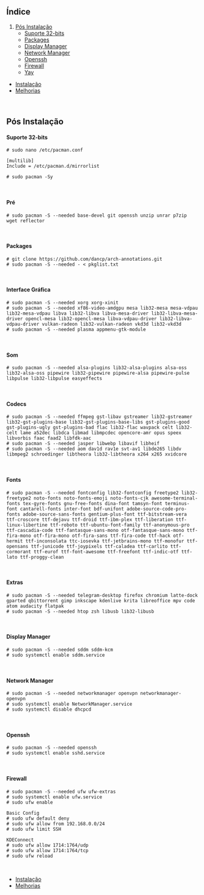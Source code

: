 ## Índice

1. [Pós Instalação](#pós-instalação)
    - [Suporte 32-bits](#suporte-32-bits)
    - [Packages](#packages)
    - [Display Manager](#display-manager)
    - [Network Manager](#network-manager)
    - [Openssh](#openssh)
    - [Firewall](#firewall)
    - [Yay](#yay)
    
- [Instalação](https://github.com/dancp/arch-anotations/blob/master/arch-install.md)
- [Melhorias](https://github.com/dancp/arch-annotations/blob/master/tweaks.md)
<br>

## Pós Instalação

#### Suporte 32-bits

    # sudo nano /etc/pacman.conf
    
    [multilib]
    Include = /etc/pacman.d/mirrorlist
    
    # sudo pacman -Sy
<br>

#### Pré

    # sudo pacman -S --needed base-devel git openssh unzip unrar p7zip wget reflector
<br>

#### Packages

    # git clone https://github.com/dancp/arch-annotations.git
    # sudo pacman -S --needed - < pkglist.txt
<br>

#### Interface Gráfica

    # sudo pacman -S --needed xorg xorg-xinit
    # sudo pacman -S --needed xf86-video-amdgpu mesa lib32-mesa mesa-vdpau lib32-mesa-vdpau libva lib32-libva libva-mesa-driver lib32-libva-mesa-driver opencl-mesa lib32-opencl-mesa libva-vdpau-driver lib32-libva-vdpau-driver vulkan-radeon lib32-vulkan-radeon vkd3d lib32-vkd3d
    # sudo pacman -S --needed plasma appmenu-gtk-module
<br>

#### Som

    # sudo pacman -S --needed alsa-plugins lib32-alsa-plugins alsa-oss lib32-alsa-oss pipewire lib32-pipewire pipewire-alsa pipewire-pulse libpulse lib32-libpulse easyeffects
<br>

#### Codecs

    # sudo pacman -S --needed ffmpeg gst-libav gstreamer lib32-gstreamer lib32-gst-plugins-base lib32-gst-plugins-base-libs gst-plugins-good gst-plugins-ugly gst-plugins-bad flac lib32-flac wavpack celt lib32-celt lame a52dec libdca libmad libmpcdec opencore-amr opus speex libvorbis faac faad2 libfdk-aac
    # sudo pacman -S --needed jasper libwebp libavif libheif
    # sudo pacman -S --needed aom dav1d rav1e svt-av1 libde265 libdv libmpeg2 schroedinger libtheora lib32-libtheora x264 x265 xvidcore
<br>

#### Fonts

    # sudo pacman -S --needed fontconfig lib32-fontconfig freetype2 lib32-freetype2 noto-fonts noto-fonts-emoji noto-fonts-cjk awesome-terminal-fonts tex-gyre-fonts gnu-free-fonts dina-font tamsyn-font terminus-font cantarell-fonts inter-font bdf-unifont adobe-source-code-pro-fonts adobe-source-sans-fonts gentium-plus-font ttf-bitstream-vera ttf-croscore ttf-dejavu ttf-droid ttf-ibm-plex ttf-liberation ttf-linux-libertine ttf-roboto ttf-ubuntu-font-family ttf-anonymous-pro ttf-cascadia-code ttf-fantasque-sans-mono otf-fantasque-sans-mono ttf-fira-mono otf-fira-mono otf-fira-sans ttf-fira-code ttf-hack otf-hermit ttf-inconsolata ttc-iosevka ttf-jetbrains-mono ttf-monofur ttf-opensans ttf-junicode ttf-joypixels ttf-caladea ttf-carlito ttf-cormorant ttf-eurof ttf-font-awesome ttf-freefont ttf-indic-otf ttf-lato ttf-proggy-clean
<br>

#### Extras

    # sudo pacman -S --needed telegram-desktop firefox chromium latte-dock gparted qbittorrent gimp inkscape kdenlive krita libreoffice mpv code atom audacity flatpak
    # sudo pacman -S --needed htop zsh libusb lib32-libusb
<br>

#### Display Manager
    # sudo pacman -S --needed sddm sddm-kcm
    # sudo systemctl enable sddm.service
<br>

#### Network Manager
    # sudo pacman -S --needed networkmanager openvpn networkmanager-openvpn
    # sudo systemctl enable NetworkManager.service
    # sudo systemctl disable dhcpcd
<br>

#### Openssh
    # sudo pacman -S --needed openssh
    # sudo systemctl enable sshd.service
<br>

#### Firewall
 
    # sudo pacman -S --needed ufw ufw-extras
    # sudo systemctl enable ufw.service
    # sudo ufw enable
```
Basic Config
# sudo ufw default deny
# sudo ufw allow from 192.168.0.0/24
# sudo ufw limit SSH
```
```
KDEConnect
# sudo ufw allow 1714:1764/udp
# sudo ufw allow 1714:1764/tcp
# sudo ufw reload
```
<br>

- [Instalação](https://github.com/dancp/arch-anotations/blob/master/arch-install.md)
- [Melhorias](https://github.com/dancp/arch-annotations/blob/master/tweaks.md)
